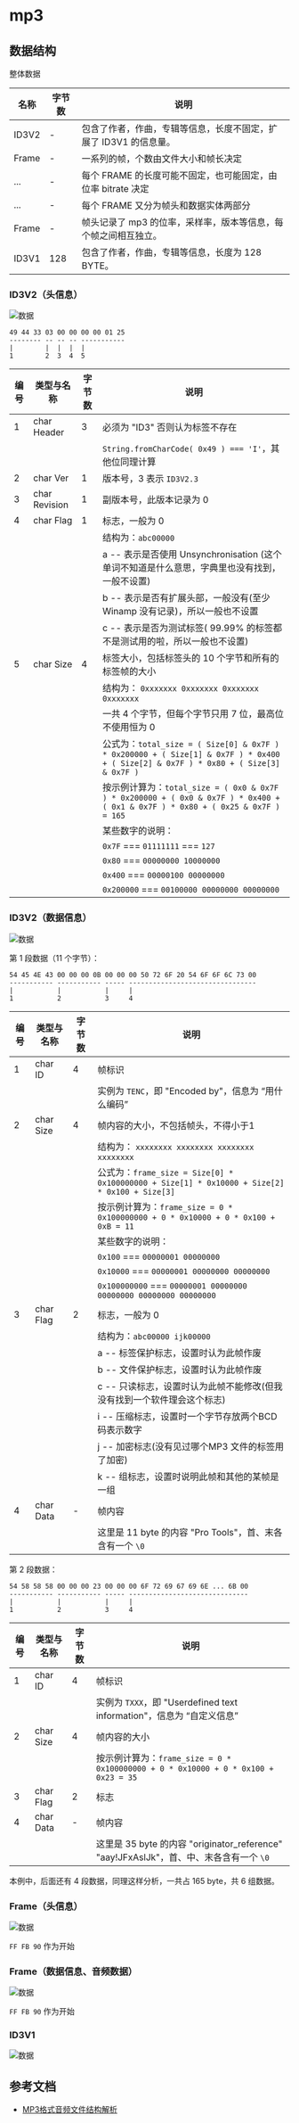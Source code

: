 # mp3

## 数据结构

整体数据

| 名称 | 字节数 | 说明
|------|-------|-----
| ID3V2 | -     | 包含了作者，作曲，专辑等信息，长度不固定，扩展了 ID3V1 的信息量。
| Frame | -     | 一系列的帧，个数由文件大小和帧长决定
| ...   | -     | 每个 FRAME 的长度可能不固定，也可能固定，由位率 bitrate 决定
| ...   | -     | 每个 FRAME 又分为帧头和数据实体两部分
| Frame | -     | 帧头记录了 mp3 的位率，采样率，版本等信息，每个帧之间相互独立。
| ID3V1 | 128   | 包含了作者，作曲，专辑等信息，长度为 128 BYTE。


### ID3V2（头信息）

![数据](./source/1001.png)

```
49 44 33 03 00 00 00 00 01 25
-------- -- -- -- -----------
|        |  |  |  | 
1        2  3  4  5
```

| 编号 | 类型与名称 | 字节数 | 说明
|------|-----------|-------|-----
| 1 | char Header   | 3 | 必须为 "ID3" 否则认为标签不存在
|   |               |   | `String.fromCharCode( 0x49 ) === 'I'`，其他位同理计算
| 2 | char Ver      | 1 | 版本号，3 表示 `ID3V2.3`
| 3 | char Revision | 1 | 副版本号，此版本记录为 0
| 4 | char Flag     | 1 | 标志，一般为 0
|   |               |   | 结构为：`abc00000`
|   |               |   | a -- 表示是否使用 Unsynchronisation (这个单词不知道是什么意思，字典里也没有找到，一般不设置) 
|   |               |   | b -- 表示是否有扩展头部，一般没有(至少 Winamp 没有记录)，所以一般也不设置
|   |               |   | c -- 表示是否为测试标签( 99.99% 的标签都不是测试用的啦，所以一般也不设置) 
| 5 | char Size     | 4 | 标签大小，包括标签头的 10 个字节和所有的标签帧的大小
|   |               |   | 结构为： `0xxxxxxx 0xxxxxxx 0xxxxxxx 0xxxxxxx`
|   |               |   | 一共 4 个字节，但每个字节只用 7 位，最高位不使用恒为 0
|   |               |   | 公式为：`total_size = ( Size[0] & 0x7F ) * 0x200000 + ( Size[1] & 0x7F ) * 0x400 + ( Size[2] & 0x7F ) * 0x80 + ( Size[3] & 0x7F )`
|   |               |   | 按示例计算为：`total_size = ( 0x0 & 0x7F ) * 0x200000 + ( 0x0 & 0x7F ) * 0x400 + ( 0x1 & 0x7F ) * 0x80 + ( 0x25 & 0x7F ) = 165`
|   |               |   | 某些数字的说明：
|   |               |   |     `0x7F` === `01111111` === `127`
|   |               |   |     `0x80` === `00000000 10000000`
|   |               |   |    `0x400` === `00000100 00000000`
|   |               |   | `0x200000` === `00100000 00000000 00000000`

### ID3V2（数据信息）

![数据](./source/1002.png)

第 1 段数据（11 个字节）：

```
54 45 4E 43 00 00 00 0B 00 00 00 50 72 6F 20 54 6F 6F 6C 73 00
----------- ----------- ----- --------------------------------
|           |           |     |
1           2           3     4
```

| 编号 | 类型与名称 | 字节数 | 说明
|------|-----------|-------|-----
| 1 | char ID   | 4 | 帧标识
|   |           |   | 实例为 `TENC`，即 "Encoded by"，信息为 “用什么编码”
| 2 | char Size | 4 | 帧内容的大小，不包括帧头，不得小于1
|   |           |   | 结构为： `xxxxxxxx xxxxxxxx xxxxxxxx xxxxxxxx`
|   |           |   | 公式为：`frame_size = Size[0] * 0x100000000 + Size[1] * 0x10000 + Size[2] * 0x100 + Size[3]`
|   |           |   | 按示例计算为：`frame_size = 0 * 0x100000000 + 0 * 0x10000 + 0 * 0x100 + 0xB = 11`
|   |           |   | 某些数字的说明：
|   |           |   |       `0x100` === `00000001 00000000`
|   |           |   |     `0x10000` === `00000001 00000000 00000000`
|   |           |   | `0x100000000` === `00000001 00000000 00000000 00000000 00000000`
| 3 | char Flag | 2 | 标志，一般为 0
|   |           |   | 结构为：`abc00000 ijk00000`
|   |           |   | a -- 标签保护标志，设置时认为此帧作废
|   |           |   | b -- 文件保护标志，设置时认为此帧作废
|   |           |   | c -- 只读标志，设置时认为此帧不能修改(但我没有找到一个软件理会这个标志)
|   |           |   | i -- 压缩标志，设置时一个字节存放两个BCD 码表示数字
|   |           |   | j -- 加密标志(没有见过哪个MP3 文件的标签用了加密)
|   |           |   | k -- 组标志，设置时说明此帧和其他的某帧是一组
| 4 | char Data | - | 帧内容
|   |           |   | 这里是 11 byte 的内容 "Pro Tools"，首、末各含有一个 `\0`

第 2 段数据：

```
54 58 58 58 00 00 00 23 00 00 00 6F 72 69 67 69 6E ... 6B 00
----------- ----------- ----- ------------------------------
|           |           |     |
1           2           3     4
```

| 编号 | 类型与名称 | 字节数 | 说明
|------|-----------|-------|-----
| 1 | char ID   | 4 | 帧标识
|   |           |   | 实例为 `TXXX`，即 "Userdefined text information"，信息为 “自定义信息”
| 2 | char Size | 4 | 帧内容的大小
|   |           |   | 按示例计算为：`frame_size = 0 * 0x100000000 + 0 * 0x10000 + 0 * 0x100 + 0x23 = 35`
| 3 | char Flag | 2 | 标志
| 4 | char Data | - | 帧内容
|   |           |   | 这里是 35 byte 的内容 "originator_reference" "aay!JFxAslJk"，首、中、末各含有一个 `\0`

本例中，后面还有 4 段数据，同理这样分析，一共占 165 byte，共 6 组数据。

### Frame（头信息）

![数据](./source/1003.png)

`FF FB 90` 作为开始

### Frame（数据信息、音频数据）

![数据](./source/1004.png)

`FF FB 90` 作为开始

### ID3V1

![数据](./source/1005.png)


## 参考文档

* [MP3格式音频文件结构解析](https://blog.csdn.net/fulinwsuafcie/article/details/8972346)